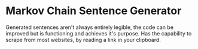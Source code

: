 # Markov Chain Sentence Generator
Generated sentences aren't always entirely legible, the code can be improved but is functioning and achieves it's purpose.
Has the capability to scrape from most websites, by reading a link in your clipboard.
